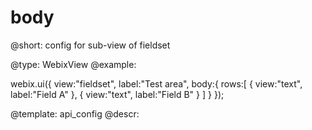 body
=============


@short: config for sub-view of fieldset
	

@type: WebixView
@example:

webix.ui({
    view:"fieldset", label:"Test area",
    body:{
       rows:[
           { view:"text", label:"Field A" },
           { view:"text", label:"Field B" }
       ]
    }
});


@template:	api_config
@descr:


